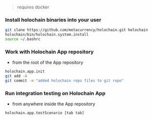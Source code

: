 > requires docker

### Install holochain binaries into your user
```bash
git clone https://github.com/metacurrency/holochain.git holochain
holochain/bin/holochain.system.install
source ~/.bashrc
```

### Work with Holochain App repository
* from the root of the App repository
```bash
holochain.app.init
git add -A
git commit -m "added holochain repo files to git repo"
```

### Run integration testing on Holochain App
* from anywhere inside the App repository
```bash
holochain.app.testScenario [tab tab]
```